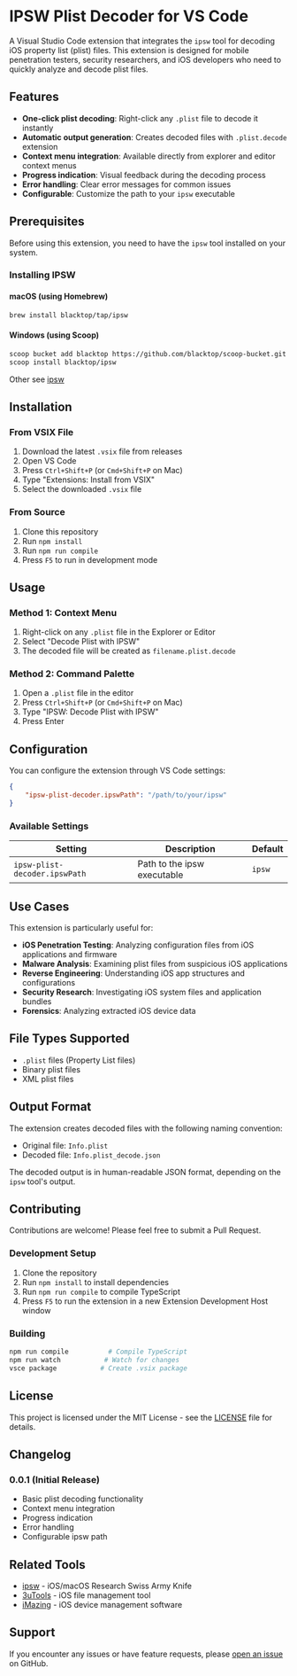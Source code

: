# IPSW Plist Decoder for VS Code

A Visual Studio Code extension that integrates the `ipsw` tool for decoding iOS property list (plist) files. This extension is designed for mobile penetration testers, security researchers, and iOS developers who need to quickly analyze and decode plist files.

## Features

- **One-click plist decoding**: Right-click any `.plist` file to decode it instantly
- **Automatic output generation**: Creates decoded files with `.plist.decode` extension
- **Context menu integration**: Available directly from explorer and editor context menus
- **Progress indication**: Visual feedback during the decoding process
- **Error handling**: Clear error messages for common issues
- **Configurable**: Customize the path to your `ipsw` executable

## Prerequisites

Before using this extension, you need to have the `ipsw` tool installed on your system.

### Installing IPSW

#### macOS (using Homebrew)
```bash
brew install blacktop/tap/ipsw
```

#### Windows (using Scoop)
```bash
scoop bucket add blacktop https://github.com/blacktop/scoop-bucket.git 
scoop install blacktop/ipsw
```

Other see [ipsw](https://github.com/blacktop/ipsw)

## Installation

### From VSIX File
1. Download the latest `.vsix` file from releases
2. Open VS Code
3. Press `Ctrl+Shift+P` (or `Cmd+Shift+P` on Mac)
4. Type "Extensions: Install from VSIX"
5. Select the downloaded `.vsix` file

### From Source
1. Clone this repository
2. Run `npm install`
3. Run `npm run compile`
4. Press `F5` to run in development mode

## Usage

### Method 1: Context Menu
1. Right-click on any `.plist` file in the Explorer or Editor
2. Select "Decode Plist with IPSW"
3. The decoded file will be created as `filename.plist.decode`

### Method 2: Command Palette
1. Open a `.plist` file in the editor
2. Press `Ctrl+Shift+P` (or `Cmd+Shift+P` on Mac)
3. Type "IPSW: Decode Plist with IPSW"
4. Press Enter

## Configuration

You can configure the extension through VS Code settings:

```json
{
    "ipsw-plist-decoder.ipswPath": "/path/to/your/ipsw"
}
```

### Available Settings

| Setting | Description | Default |
|---------|-------------|---------|
| `ipsw-plist-decoder.ipswPath` | Path to the ipsw executable | `ipsw` |

## Use Cases

This extension is particularly useful for:

- **iOS Penetration Testing**: Analyzing configuration files from iOS applications and firmware
- **Malware Analysis**: Examining plist files from suspicious iOS applications
- **Reverse Engineering**: Understanding iOS app structures and configurations
- **Security Research**: Investigating iOS system files and application bundles
- **Forensics**: Analyzing extracted iOS device data


## File Types Supported

- `.plist` files (Property List files)
- Binary plist files
- XML plist files

## Output Format

The extension creates decoded files with the following naming convention:
- Original file: `Info.plist`
- Decoded file: `Info.plist_decode.json`

The decoded output is in human-readable JSON format, depending on the `ipsw` tool's output.


## Contributing

Contributions are welcome! Please feel free to submit a Pull Request.

### Development Setup
1. Clone the repository
2. Run `npm install` to install dependencies
3. Run `npm run compile` to compile TypeScript
4. Press `F5` to run the extension in a new Extension Development Host window

### Building
```bash
npm run compile          # Compile TypeScript
npm run watch           # Watch for changes
vsce package           # Create .vsix package
```

## License

This project is licensed under the MIT License - see the [LICENSE](LICENSE) file for details.

## Changelog

### 0.0.1 (Initial Release)
- Basic plist decoding functionality
- Context menu integration
- Progress indication
- Error handling
- Configurable ipsw path

## Related Tools

- [ipsw](https://github.com/blacktop/ipsw) - iOS/macOS Research Swiss Army Knife
- [3uTools](https://www.3u.com/) - iOS file management tool
- [iMazing](https://imazing.com/) - iOS device management software

## Support

If you encounter any issues or have feature requests, please [open an issue](https://github.com/dado1513/ipsw-plist-decoder/issues) on GitHub.
